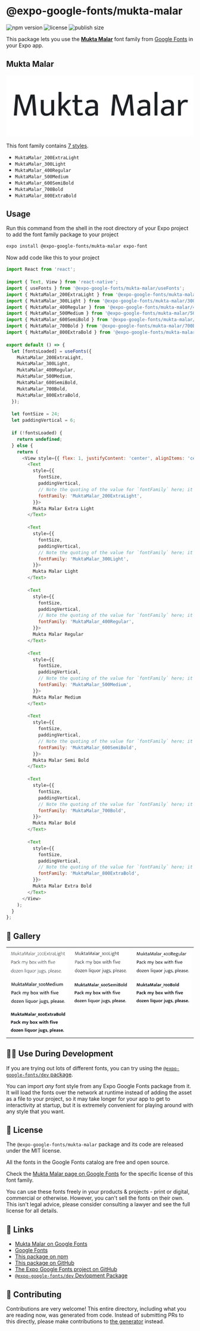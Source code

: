 # @expo-google-fonts/mukta-malar

![npm version](https://flat.badgen.net/npm/v/@expo-google-fonts/mukta-malar)
![license](https://flat.badgen.net/github/license/expo/google-fonts)
![publish size](https://flat.badgen.net/packagephobia/install/@expo-google-fonts/mukta-malar)

This package lets you use the [**Mukta Malar**](https://fonts.google.com/specimen/Mukta+Malar) font family from [Google Fonts](https://fonts.google.com/) in your Expo app.

## Mukta Malar

![Mukta Malar](./font-family.png)

This font family contains [7 styles](#-gallery).

- `MuktaMalar_200ExtraLight`
- `MuktaMalar_300Light`
- `MuktaMalar_400Regular`
- `MuktaMalar_500Medium`
- `MuktaMalar_600SemiBold`
- `MuktaMalar_700Bold`
- `MuktaMalar_800ExtraBold`

## Usage

Run this command from the shell in the root directory of your Expo project to add the font family package to your project
```sh
expo install @expo-google-fonts/mukta-malar expo-font
```

Now add code like this to your project
```js
import React from 'react';

import { Text, View } from 'react-native';
import { useFonts } from '@expo-google-fonts/mukta-malar/useFonts';
import { MuktaMalar_200ExtraLight } from '@expo-google-fonts/mukta-malar/200ExtraLight';
import { MuktaMalar_300Light } from '@expo-google-fonts/mukta-malar/300Light';
import { MuktaMalar_400Regular } from '@expo-google-fonts/mukta-malar/400Regular';
import { MuktaMalar_500Medium } from '@expo-google-fonts/mukta-malar/500Medium';
import { MuktaMalar_600SemiBold } from '@expo-google-fonts/mukta-malar/600SemiBold';
import { MuktaMalar_700Bold } from '@expo-google-fonts/mukta-malar/700Bold';
import { MuktaMalar_800ExtraBold } from '@expo-google-fonts/mukta-malar/800ExtraBold';

export default () => {
  let [fontsLoaded] = useFonts({
    MuktaMalar_200ExtraLight,
    MuktaMalar_300Light,
    MuktaMalar_400Regular,
    MuktaMalar_500Medium,
    MuktaMalar_600SemiBold,
    MuktaMalar_700Bold,
    MuktaMalar_800ExtraBold,
  });

  let fontSize = 24;
  let paddingVertical = 6;

  if (!fontsLoaded) {
    return undefined;
  } else {
    return (
      <View style={{ flex: 1, justifyContent: 'center', alignItems: 'center' }}>
        <Text
          style={{
            fontSize,
            paddingVertical,
            // Note the quoting of the value for `fontFamily` here; it expects a string!
            fontFamily: 'MuktaMalar_200ExtraLight',
          }}>
          Mukta Malar Extra Light
        </Text>

        <Text
          style={{
            fontSize,
            paddingVertical,
            // Note the quoting of the value for `fontFamily` here; it expects a string!
            fontFamily: 'MuktaMalar_300Light',
          }}>
          Mukta Malar Light
        </Text>

        <Text
          style={{
            fontSize,
            paddingVertical,
            // Note the quoting of the value for `fontFamily` here; it expects a string!
            fontFamily: 'MuktaMalar_400Regular',
          }}>
          Mukta Malar Regular
        </Text>

        <Text
          style={{
            fontSize,
            paddingVertical,
            // Note the quoting of the value for `fontFamily` here; it expects a string!
            fontFamily: 'MuktaMalar_500Medium',
          }}>
          Mukta Malar Medium
        </Text>

        <Text
          style={{
            fontSize,
            paddingVertical,
            // Note the quoting of the value for `fontFamily` here; it expects a string!
            fontFamily: 'MuktaMalar_600SemiBold',
          }}>
          Mukta Malar Semi Bold
        </Text>

        <Text
          style={{
            fontSize,
            paddingVertical,
            // Note the quoting of the value for `fontFamily` here; it expects a string!
            fontFamily: 'MuktaMalar_700Bold',
          }}>
          Mukta Malar Bold
        </Text>

        <Text
          style={{
            fontSize,
            paddingVertical,
            // Note the quoting of the value for `fontFamily` here; it expects a string!
            fontFamily: 'MuktaMalar_800ExtraBold',
          }}>
          Mukta Malar Extra Bold
        </Text>
      </View>
    );
  }
};

```

## 🔡 Gallery


||||
|-|-|-|
|![MuktaMalar_200ExtraLight](.//200ExtraLight/MuktaMalar_200ExtraLight.ttf.png)|![MuktaMalar_300Light](.//300Light/MuktaMalar_300Light.ttf.png)|![MuktaMalar_400Regular](.//400Regular/MuktaMalar_400Regular.ttf.png)||
|![MuktaMalar_500Medium](.//500Medium/MuktaMalar_500Medium.ttf.png)|![MuktaMalar_600SemiBold](.//600SemiBold/MuktaMalar_600SemiBold.ttf.png)|![MuktaMalar_700Bold](.//700Bold/MuktaMalar_700Bold.ttf.png)||
|![MuktaMalar_800ExtraBold](.//800ExtraBold/MuktaMalar_800ExtraBold.ttf.png)||||


## 👩‍💻 Use During Development

If you are trying out lots of different fonts, you can try using the [`@expo-google-fonts/dev` package](https://github.com/freeboub/google-fonts/tree/master/font-packages/dev#readme).

You can import *any* font style from any Expo Google Fonts package from it. It will load the fonts
over the network at runtime instead of adding the asset as a file to your project, so it may take longer
for your app to get to interactivity at startup, but it is extremely convenient
for playing around with any style that you want.

## 📖 License

The `@expo-google-fonts/mukta-malar` package and its code are released under the MIT license.

All the fonts in the Google Fonts catalog are free and open source.

Check the [Mukta Malar page on Google Fonts](https://fonts.google.com/specimen/Mukta+Malar) for the specific license of this font family.

You can use these fonts freely in your products & projects - print or digital, commercial or otherwise. However, you can't sell the fonts on their own. This isn't legal advice, please consider consulting a lawyer and see the full license for all details.

## 🔗 Links

- [Mukta Malar on Google Fonts](https://fonts.google.com/specimen/Mukta+Malar)
- [Google Fonts](https://fonts.google.com/)
- [This package on npm](https://www.npmjs.com/package/@expo-google-fonts/mukta-malar)
- [This package on GitHub](https://github.com/freeboub/google-fonts/tree/master/font-packages/mukta-malar)
- [The Expo Google Fonts project on GitHub](https://github.com/freeboub/google-fonts)
- [`@expo-google-fonts/dev` Devlopment Package](https://github.com/freeboub/google-fonts/tree/master/font-packages/dev)

## 🤝 Contributing

Contributions are very welcome! This entire directory, including what you are reading now, was generated from code. Instead of submitting PRs to this directly, please make contributions to [the generator](https://github.com/freeboub/google-fonts/tree/master/packages/generator) instead.
